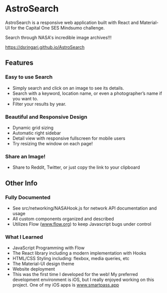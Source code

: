 # AstroSearch
AstroSearch is a responsive web application built with React and Material-UI for the Capital One SES Mindsumo challenge.

Search through NASA's incredible image archives!!!


https://dsringari.github.io/AstroSearch

## Features

### Easy to use Search
 - Simply search and click on an image to see its details.
 - Search with a keyword, location name, or even a photographer’s name if you want to.
 - Filter your results by year.

### Beautiful and Responsive Design
- Dynamic grid sizing
- Automatic right sidebar
- Detail view with responsive fullscreen for mobile users
- Try resizing the window on each page!

### Share an Image!
 - Share to Reddit, Twitter, or just copy the link to your clipboard
 
## Other Info

### Fully Documented
- See src/networking/NASAHook.js for network API documentation and usage
- All custom components organized and described
- Utilizes Flow (www.flow.org) to keep Javascript bugs under control

### What I Learned
- JavaScript Programming with Flow
- The React library including a modern implementation with Hooks
- HTML/CSS Styling including: flexbox, media queries, etc 
- The Material-UI design theme 
- Website deployment
- This was the first time I developed for the web! My preferred development environment is iOS, but I really enjoyed working on this project. One of my iOS apps is www.smartpass.app

